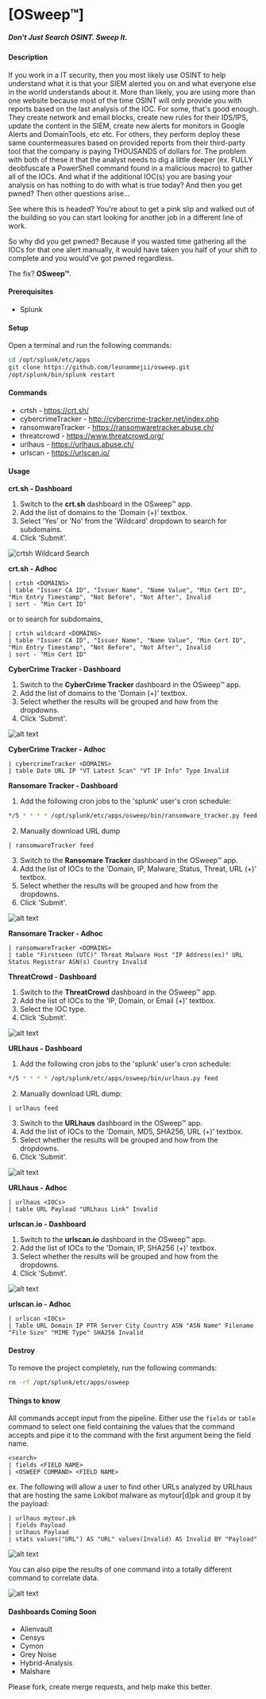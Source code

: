 # [OSweep™]  
##### Don't Just Search OSINT. Sweep It.  

#### Description  
If you work in a IT security, then you most likely use OSINT to help understand what it is that your SIEM alerted you on and what everyone else in the world understands about it. More than likely, you are using more than one website because most of the time OSINT will only provide you with reports based on the last analysis of the IOC. For some, that's good enough. They create network and email blocks, create new rules for their IDS/IPS, update the content in the SIEM, create new alerts for monitors in Google Alerts and DomainTools, etc etc. For others, they perform deploy these same countermeasures based on provided reports from their third-party tool that the company is paying THOUSANDS of dollars for. The problem with both of these it that the analyst needs to dig a little deeper (ex. FULLY deobfuscate a PowerShell command found in a malicious macro) to gather all of the IOCs. And what if the additional IOC(s) you are basing your analysis on has nothing to do with what is true today? And then you get pwned? Then other questions arise...  

See where this is headed? You're about to get a pink slip and walked out of the building so you can start looking for another job in a different line of work.  

So why did you get pwned? Because if you wasted time gathering all the IOCs for that one alert manually, it would have taken you half of your shift to complete and you would've got pwned regardless.  

The fix? **OSweep™**.  

#### Prerequisites  
- Splunk  

#### Setup  
Open a terminal and run the following commands:  
```bash
cd /opt/splunk/etc/apps
git clone https://github.com/leunammejii/osweep.git
/opt/splunk/bin/splunk restart
```

#### Commands  
- crtsh - https://crt.sh/  
- cybercrimeTracker - http://cybercrime-tracker.net/index.php  
- ransomwareTracker - https://ransomwaretracker.abuse.ch/  
- threatcrowd - https://www.threatcrowd.org/  
- urlhaus - https://urlhaus.abuse.ch/  
- urlscan - https://urlscan.io/  

#### Usage    
**<span>crt</span>.sh - Dashboard**
1. Switch to the **<span>crt</span>.sh** dashboard in the OSweep™ app.  
2. Add the list of domains to the 'Domain (+)' textbox.  
3. Select 'Yes' or 'No' from the 'Wildcard' dropdown to search for subdomains.  
4. Click 'Submit'.  

![crtsh Wildcard Search](https://github.com/leunammejii/osweep/blob/master/static/assets/crtsh_dashboard.png)  

**<span>crt</span>.sh - Adhoc**
```
| crtsh <DOMAINS>
| table "Issuer CA ID", "Issuer Name", "Name Value", "Min Cert ID", "Min Entry Timestamp", "Not Before", "Not After", Invalid 
| sort - "Min Cert ID"
``` 

or to search for subdomains,  

```
| crtsh wildcard <DOMAINS>
| table "Issuer CA ID", "Issuer Name", "Name Value", "Min Cert ID", "Min Entry Timestamp", "Not Before", "Not After", Invalid 
| sort - "Min Cert ID"
```  

**CyberCrime Tracker - Dashboard**
1. Switch to the **CyberCrime Tracker** dashboard in the OSweep™ app.
2. Add the list of domains to the 'Domain (+)' textbox.  
3. Select whether the results will be grouped and how from the dropdowns.  
4. Click 'Submit'.  

![alt text](https://github.com/leunammejii/osweep/blob/master/static/assets/cybercrimeTracker_dashboard.png)  

**CyberCrime Tracker - Adhoc**
```
| cybercrimeTracker <DOMAINS>
| table Date URL IP "VT Latest Scan" "VT IP Info" Type Invalid
```

**Ransomare Tracker - Dashboard**
1. Add the following cron jobs to the 'splunk' user's cron schedule:  
```bash
*/5 * * * * /opt/splunk/etc/apps/osweep/bin/ransomware_tracker.py feed
```
2. Manually download URL dump  
```
| ransomwareTracker feed
```
3. Switch to the **Ransomare Tracker** dashboard in the OSweep™ app.  
4. Add the list of IOCs to the 'Domain, IP, Malware, Status, Threat, URL (+)' 
textbox.  
5. Select whether the results will be grouped and how from the dropdowns.  
6. Click 'Submit'.  

![alt text](https://github.com/leunammejii/osweep/blob/master/static/assets/ransomwareTracker_dashboard.png)  

**Ransomare Tracker - Adhoc**
```
| ransomwareTracker <DOMAINS>
| table "Firstseen (UTC)" Threat Malware Host "IP Address(es)" URL Status Registrar ASN(s) Country Invalid
```

**ThreatCrowd - Dashboard**
1. Switch to the **ThreatCrowd** dashboard in the OSweep™ app.  
2. Add the list of IOCs to the 'IP, Domain, or Email (+)' textbox.  
3. Select the IOC type.  
4. Click 'Submit'.  

![alt text](https://github.com/leunammejii/osweep/blob/master/static/assets/threatcrowd_dashboard.png)  

**URLhaus - Dashboard**
1. Add the following cron jobs to the 'splunk' user's cron schedule:  
```bash
*/5 * * * * /opt/splunk/etc/apps/osweep/bin/urlhaus.py feed
```
2. Manually download URL dump:  
```
| urlhaus feed
```
3. Switch to the **URLhaus** dashboard in the OSweep™ app.  
4. Add the list of IOCs to the 'Domain, MD5, SHA256, URL (+)' textbox.  
5. Select whether the results will be grouped and how from the dropdowns.  
6. Click 'Submit'.  

![alt text](https://github.com/leunammejii/osweep/blob/master/static/assets/urlhaus_dashboard.png) 

**URLhaus - Adhoc**
```
| urlhaus <IOCs>
| table URL Payload "URLhaus Link" Invalid
```  

**<span>urlscan</span>.io - Dashboard**
1. Switch to the **<span>urlscan</span>.io** dashboard in the OSweep™ app.  
2. Add the list of IOCs to the 'Domain, IP, SHA256 (+)' textbox.  
3. Select whether the results will be grouped and how from the dropdowns.  
4. Click 'Submit'.  

![alt text](https://github.com/leunammejii/osweep/blob/master/static/assets/urlscan_dashboard.png) 

**<span>urlscan</span>.io - Adhoc**
```
| urlscan <IOCs>
| Table URL Domain IP PTR Server City Country ASN "ASN Name" Filename "File Size" "MIME Type" SHA256 Invalid
```  

#### Destroy  
To remove the project completely,  run the following commands:  
```bash
rm -rf /opt/splunk/etc/apps/osweep
```

#### Things to know  
All commands accept input from the pipeline. Either use the `fields` or `table` command to select one field containing the values that the command accepts and pipe it to the command with the first argument being the field name.  
```
<search>
| fields <FIELD NAME>
| <OSWEEP COMMAND> <FIELD NAME>
```

ex. The following will allow a user to find other URLs analyzed by URLhaus that are hosting the same Lokibot malware as mytour[d]pk and group it by the payload:  
```
| urlhaus mytour.pk 
| fields Payload 
| urlhaus Payload 
| stats values("URL") AS "URL" values(Invalid) AS Invalid BY "Payload"
```

![alt text](https://github.com/leunammejii/osweep/blob/master/static/assets/input_from_pipeline.png)  

You can also pipe the results of one command into a totally different command to correlate data.  

![alt text](https://github.com/leunammejii/osweep/blob/master/static/assets/input_from_pipeline_correlation.png)  

#### Dashboards Coming Soon  
- Alienvault  
- Censys  
- Cymon  
- Grey Noise  
- Hybrid-Analysis  
- Malshare  

Please fork, create merge requests, and help make this better.  
